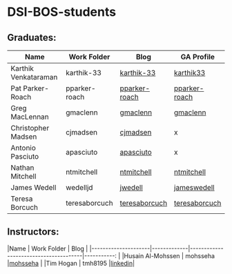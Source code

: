 # DSI-BOS-students


## Graduates:

|Name                 | Work Folder | Blog                                  | GA Profile|
|---------------------|-------------|---------------------------------------|-----------|
|Karthik Venkataraman | karthik-33  |[karthik-33](https://karthik-33.github.io)|[karthik33](https://profiles.generalassemb.ly/profiles/karthik33)|
|Pat Parker-Roach     | pparker-roach|[pparker-roach](https://pparker-roach.github.io)|[pparker-roach](https://profiles.generalassemb.ly/profiles/patrick-parker-roach)|
|Greg MacLennan       | gmaclenn    |[gmaclenn](https://gmaclenn.github.io)    |[gmaclenn](https://profiles.generalassemb.ly/profiles/gmaclenn) |
|Christopher Madsen   | cjmadsen    |[cjmadsen](https://cjmadsen.github.io)    | x|
|Antonio Pasciuto     | apasciuto   |[apasciuto](https://apasciuto.github.io)  | x|
|Nathan Mitchell      | ntmitchell  |[ntmitchell](https://ntmitchell.github.io)| [ntmitchell](https://profiles.generalassemb.ly/nathan-mitchell)|
|James Wedell         | wedelljd    |[jwedell](https://wedelljd.github.io)     |[jameswedell](https://profiles.generalassemb.ly/profiles/7405)|
|Teresa Borcuch       |teresaborcuch |[teresaborcuch](https://teresaborcuch.github.io)|[teresaborcuch](https://profiles.generalassemb.ly/teresaborcuch)|

## Instructors:
|Name                 | Work Folder | Blog                                  |
|---------------------|-------------|---------------------------------------|-----------: |
|Husain Al-Mohssen    | mohsseha    |[mohsseha](https://mohsseha.github.io)    |
|Tim Hogan            | tmh8195     |[linkedin](https://www.linkedin.com/in/hogantimothy/)|
